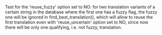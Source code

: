 Test for the 'reuse_fuzzy' option set to NO: for two translation variants of
a certain string in the database where the first one has a fuzzy flag, the fuzzy one
will be ignored in find_best_translation(), which will allow to reuse the first
translation even with 'reuse_uncertain' option set to NO, since now there will
be only one qualifying, i.e. not fuzzy, translation.
